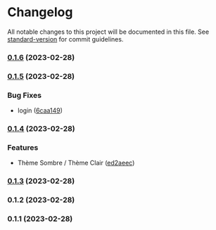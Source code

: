 # Changelog

All notable changes to this project will be documented in this file. See [standard-version](https://github.com/conventional-changelog/standard-version) for commit guidelines.

### [0.1.6](https://github.com/YP522/react-cloud/compare/v0.1.5...v0.1.6) (2023-02-28)

### [0.1.5](https://github.com/YP522/react-cloud/compare/v0.1.4...v0.1.5) (2023-02-28)


### Bug Fixes

* login ([6caa149](https://github.com/YP522/react-cloud/commit/6caa14940c3bbb3383a30c97bc6220d776dafcb3))

### [0.1.4](https://github.com/YP522/react-cloud/compare/v0.1.3...v0.1.4) (2023-02-28)


### Features

* Thème Sombre / Thème Clair ([ed2aeec](https://github.com/YP522/react-cloud/commit/ed2aeecd886b1a48d1b2a1f8c1bff2a5a1e34d76))

### [0.1.3](https://github.com/YP522/react-cloud/compare/v0.1.2...v0.1.3) (2023-02-28)

### 0.1.2 (2023-02-28)

### 0.1.1 (2023-02-28)
